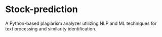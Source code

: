 # Stock-prediction
A Python-based plagiarism analyzer utilizing NLP and ML techniques for text processing and similarity identification.

